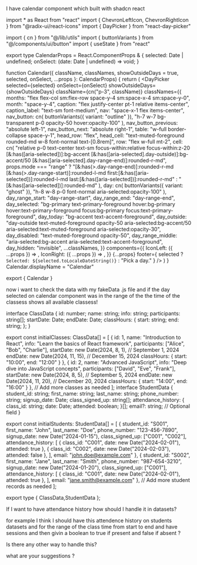 I have calendar component which built with shadcn react 

import * as React from "react"
import { ChevronLeftIcon, ChevronRightIcon } from "@radix-ui/react-icons"
import { DayPicker } from "react-day-picker"

import { cn } from "@/lib/utils"
import { buttonVariants } from "@/components/ui/button"
import { useState } from "react"

export type CalendarProps = React.ComponentProps<typeof DayPicker> & {
  selected: Date | undefined;
  onSelect: (date: Date | undefined) => void;
}

function Calendar({
  className,
  classNames,
  showOutsideDays = true,
  selected,
  onSelect,
  ...props
}: CalendarProps) {
  return (
    <DayPicker
      selected={selected}
      onSelect={onSelect}
      showOutsideDays={showOutsideDays}
      className={cn("p-3", className)}
      classNames={{
        months: "flex flex-col sm:flex-row space-y-4 sm:space-x-4 sm:space-y-0",
        month: "space-y-4",
        caption: "flex justify-center pt-1 relative items-center",
        caption_label: "text-sm font-medium",
        nav: "space-x-1 flex items-center",
        nav_button: cn(
          buttonVariants({ variant: "outline" }),
          "h-7 w-7 bg-transparent p-0 opacity-50 hover:opacity-100"
        ),
        nav_button_previous: "absolute left-1",
        nav_button_next: "absolute right-1",
        table: "w-full border-collapse space-y-1",
        head_row: "flex",
        head_cell:
          "text-muted-foreground rounded-md w-8 font-normal text-[0.8rem]",
        row: "flex w-full mt-2",
        cell: cn(
          "relative p-0 text-center text-sm focus-within:relative focus-within:z-20 [&:has([aria-selected])]:bg-accent [&:has([aria-selected].day-outside)]:bg-accent/50 [&:has([aria-selected].day-range-end)]:rounded-r-md",
          props.mode === "range"
            ? "[&:has(>.day-range-end)]:rounded-r-md [&:has(>.day-range-start)]:rounded-l-md first:[&:has([aria-selected])]:rounded-l-md last:[&:has([aria-selected])]:rounded-r-md"
            : "[&:has([aria-selected])]:rounded-md"
        ),
        day: cn(
          buttonVariants({ variant: "ghost" }),
          "h-8 w-8 p-0 font-normal aria-selected:opacity-100"
        ),
        day_range_start: "day-range-start",
        day_range_end: "day-range-end",
        day_selected:
          "bg-primary text-primary-foreground hover:bg-primary hover:text-primary-foreground focus:bg-primary focus:text-primary-foreground",
        day_today: "bg-accent text-accent-foreground",
        day_outside:
          "day-outside text-muted-foreground opacity-50  aria-selected:bg-accent/50 aria-selected:text-muted-foreground aria-selected:opacity-30",
        day_disabled: "text-muted-foreground opacity-50",
        day_range_middle:
          "aria-selected:bg-accent aria-selected:text-accent-foreground",
        day_hidden: "invisible",
        ...classNames,
      }}
      components={{
        IconLeft: ({ ...props }) => <ChevronLeftIcon className="h-4 w-4" />,
        IconRight: ({ ...props }) => <ChevronRightIcon className="h-4 w-4" />,
      }}
      {...props}
      footer={
        selected ? `Selected: ${selected.toLocaleDateString()}` : "Pick a day."
      }
    />
  )
}
Calendar.displayName = "Calendar"

export { Calendar }


now i want to check the data with my fakeData .js file and if the day selected on calendar component was in the range of the the time of the classess shows all available classess! 

interface ClassData {
  id: number;
  name: string;
  info: string;
  participants: string[];
  startDate: Date;
  endDate: Date;
  classHours: {
    start: string;
    end: string;
  };
}

export const initialClasses: ClassData[] = [
  {
    id: 1,
    name: "Introduction to React",
    info: "Learn the basics of React framework",
    participants: ["Alice", "Bob", "Charlie"],
    startDate: new Date(2024, 8, 1), // September 1, 2024
    endDate: new Date(2024, 11, 15), // December 15, 2024
    classHours: {
      start: "10:00",
      end: "12:00"
    }
  },
  {
    id: 2,
    name: "Advanced JavaScript",
    info: "Deep dive into JavaScript concepts",
    participants: ["David", "Eve", "Frank"],
    startDate: new Date(2024, 8, 5), // September 5, 2024
    endDate: new Date(2024, 11, 20), // December 20, 2024
    classHours: {
      start: "14:00",
      end: "16:00"
    }
  },
  // Add more classes as needed
];
interface StudentData {
  student_id: string;
  first_name: string;
  last_name: string;
  phone_number: string;
  signup_date: Date;
  class_signed_up: string[];
  attendance_history: {
    class_id: string;
    date: Date;
    attended: boolean;
  }[];
  email?: string; // Optional field
}

export const initialStudents: StudentData[] = [
  {
    student_id: "S001",
    first_name: "John",
    last_name: "Doe",
    phone_number: "123-456-7890",
    signup_date: new Date("2024-01-15"),
    class_signed_up: ["C001", "C002"],
    attendance_history: [
      { class_id: "C001", date: new Date("2024-02-01"), attended: true },
      { class_id: "C002", date: new Date("2024-02-03"), attended: false },
    ],
    email: "john.doe@example.com"
  },
  {
    student_id: "S002",
    first_name: "Jane",
    last_name: "Smith",
    phone_number: "987-654-3210",
    signup_date: new Date("2024-01-20"),
    class_signed_up: ["C001"],
    attendance_history: [
      { class_id: "C001", date: new Date("2024-02-01"), attended: true },
    ],
    email: "jane.smith@example.com"
  },
  // Add more student records as needed
];


export type { ClassData,StudentData };







If I want to have attendance history how should I handle it in datasets?

for example I think I should have this attendence history on students datasets and for the range of the class time from start to end and have sessions and then givin a  boolean to true if present and false if absent ?

Is there any other way to handle this? 

what are your suggestions ?